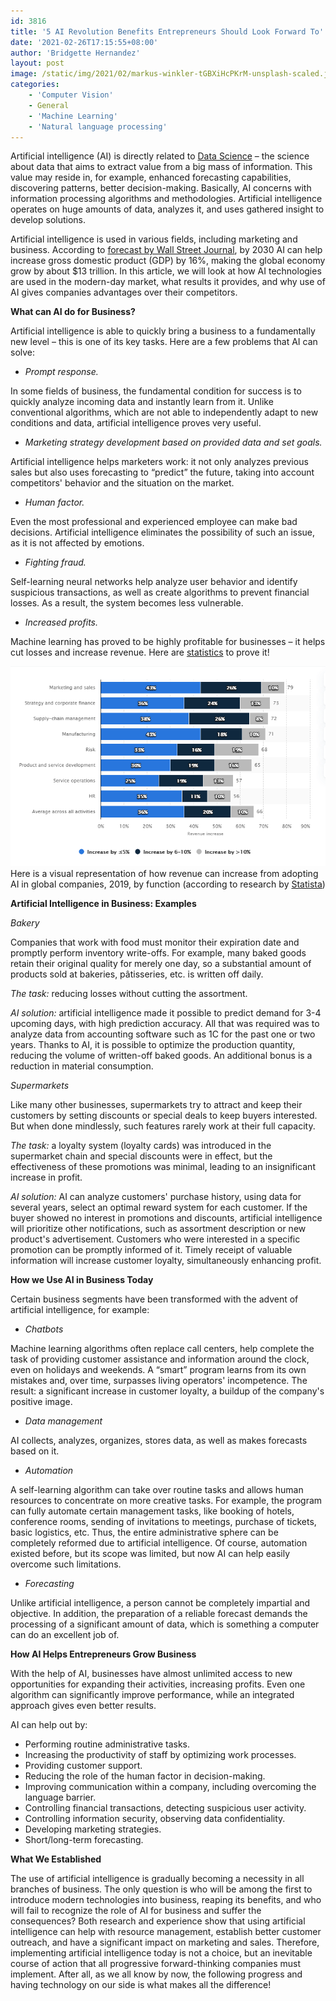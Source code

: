```yaml
---
id: 3816
title: '5 AI Revolution Benefits Entrepreneurs Should Look Forward To'
date: '2021-02-26T17:15:55+08:00'
author: 'Bridgette Hernandez'
layout: post
image: /static/img/2021/02/markus-winkler-tGBXiHcPKrM-unsplash-scaled.jpg
categories:
    - 'Computer Vision'
    - General
    - 'Machine Learning'
    - 'Natural language processing'
---
```


Artificial intelligence (AI) is directly related to [Data Science](https://en.wikipedia.org/wiki/Data_science) – the science about data that aims to extract value from a big mass of information. This value may reside in, for example, enhanced forecasting capabilities, discovering patterns, better decision-making. Basically, AI concerns with information processing algorithms and methodologies. Artificial intelligence operates on huge amounts of data, analyzes it, and uses gathered insight to develop solutions.

Artificial intelligence is used in various fields, including marketing and business. According to [forecast by Wall Street Journal](https://www.wsj.com/articles/the-impact-of-artificial-intelligence-on-the-world-economy-1542398991), by 2030 AI can help increase gross domestic product (GDP) by 16%, making the global economy grow by about $13 trillion. In this article, we will look at how AI technologies are used in the modern-day market, what results it provides, and why use of AI gives companies advantages over their competitors.

**What can AI do for Business?**

Artificial intelligence is able to quickly bring a business to a fundamentally new level – this is one of its key tasks. Here are a few problems that AI can solve:

- *Prompt response.*

In some fields of business, the fundamental condition for success is to quickly analyze incoming data and instantly learn from it. Unlike conventional algorithms, which are not able to independently adapt to new conditions and data, artificial intelligence proves very useful.

- *Marketing strategy development based on provided data and set goals.*

Artificial intelligence helps marketers work: it not only analyzes previous sales but also uses forecasting to “predict” the future, taking into account competitors' behavior and the situation on the market.

- *Human factor.*

Even the most professional and experienced employee can make bad decisions. Artificial intelligence eliminates the possibility of such an issue, as it is not affected by emotions.

- *Fighting fraud.*

Self-learning neural networks help analyze user behavior and identify suspicious transactions, as well as create algorithms to prevent financial losses. As a result, the system becomes less vulnerable.

- *Increased profits.*

Machine learning has proved to be highly profitable for businesses – it helps cut losses and increase revenue. Here are [statistics](https://www.statista.com/statistics/1083482/worldwide-ai-revenue-increase/) to prove it!

![](/static/img/2021/02/graphic.png)Here is a visual representation of how revenue can increase from adopting AI in global companies, 2019, by function (according to research by [Statista](https://www.statista.com/))

**Artificial Intelligence in Business: Examples**

*Bakery*

Companies that work with food must monitor their expiration date and promptly perform inventory write-offs. For example, many baked goods retain their original quality for merely one day, so a substantial amount of products sold at bakeries, pâtisseries, etc. is written off daily.

*The task:* reducing losses without cutting the assortment.

*AI solution:* artificial intelligence made it possible to predict demand for 3-4 upcoming days, with high prediction accuracy. All that was required was to analyze data from accounting software such as 1C for the past one or two years. Thanks to AI, it is possible to optimize the production quantity, reducing the volume of written-off baked goods. An additional bonus is a reduction in material consumption.

*Supermarkets*

Like many other businesses, supermarkets try to attract and keep their customers by setting discounts or special deals to keep buyers interested. But when done mindlessly, such features rarely work at their full capacity.

*The task:* a loyalty system (loyalty cards) was introduced in the supermarket chain and special discounts were in effect, but the effectiveness of these promotions was minimal, leading to an insignificant increase in profit.

*AI solution:* AI can analyze customers' purchase history, using data for several years, select an optimal reward system for each customer. If the buyer showed no interest in promotions and discounts, artificial intelligence will prioritize other notifications, such as assortment description or new product's advertisement. Customers who were interested in a specific promotion can be promptly informed of it. Timely receipt of valuable information will increase customer loyalty, simultaneously enhancing profit.

**How we Use AI in Business Today**

Certain business segments have been transformed with the advent of artificial intelligence, for example:

- *Chatbots*

Machine learning algorithms often replace call centers, help complete the task of providing customer assistance and information around the clock, even on holidays and weekends. A “smart” program learns from its own mistakes and, over time, surpasses living operators' incompetence. The result: a significant increase in customer loyalty, a buildup of the company's positive image.

- *Data management*

AI collects, analyzes, organizes, stores data, as well as makes forecasts based on it.

- *Automation*

A self-learning algorithm can take over routine tasks and allows human resources to concentrate on more creative tasks. For example, the program can fully automate certain management tasks, like booking of hotels, conference rooms, sending of invitations to meetings, purchase of tickets, basic logistics, etc. Thus, the entire administrative sphere can be completely reformed due to artificial intelligence. Of course, automation existed before, but its scope was limited, but now AI can help easily overcome such limitations.

- *Forecasting*

Unlike artificial intelligence, a person cannot be completely impartial and objective. In addition, the preparation of a reliable forecast demands the processing of a significant amount of data, which is something a computer can do an excellent job of.

**How AI Helps Entrepreneurs Grow Business**

With the help of AI, businesses have almost unlimited access to new opportunities for expanding their activities, increasing profits. Even one algorithm can significantly improve performance, while an integrated approach gives even better results.

AI can help out by:

- Performing routine administrative tasks.
- Increasing the productivity of staff by optimizing work processes.
- Providing customer support.
- Reducing the role of the human factor in decision-making.
- Improving communication within a company, including overcoming the language barrier.
- Controlling financial transactions, detecting suspicious user activity.
- Controlling information security, observing data confidentiality.
- Developing marketing strategies.
- Short/long-term forecasting.

**What We Established**

The use of artificial intelligence is gradually becoming a necessity in all branches of business. The only question is who will be among the first to introduce modern technologies into business, reaping its benefits, and who will fail to recognize the role of AI for business and suffer the consequences? Both research and experience show that using artificial intelligence can help with resource management, establish better customer outreach, and have a significant impact on marketing and sales. Therefore, implementing artificial intelligence today is not a choice, but an inevitable course of action that all progressive forward-thinking companies must implement. After all, as we all know by now, the following progress and having technology on our side is what makes all the difference!